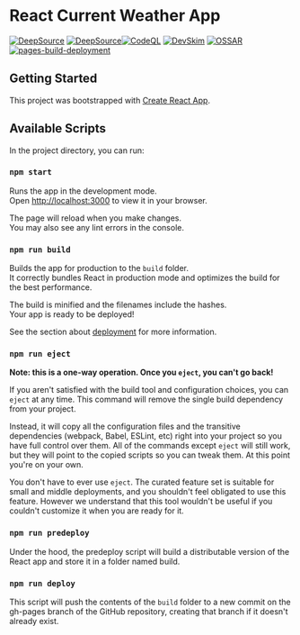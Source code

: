 # React Current Weather App

[![DeepSource](https://deepsource.io/gh/milliorn/Current-Weather.svg/?label=active+issues&show_trend=true&token=RAp_SAPLKibndtEtNkOJyhDt)](https://deepsource.io/gh/milliorn/Current-Weather/?ref=repository-badge)
[![DeepSource](https://deepsource.io/gh/milliorn/Current-Weather.svg/?label=resolved+issues&show_trend=true&token=RAp_SAPLKibndtEtNkOJyhDt)](https://deepsource.io/gh/milliorn/Current-Weather/?ref=repository-badge)[![CodeQL](https://github.com/milliorn/Current-Weather/actions/workflows/codeql.yml/badge.svg)](https://github.com/milliorn/Current-Weather/actions/workflows/codeql.yml)
[![DevSkim](https://github.com/milliorn/Current-Weather/actions/workflows/devskim.yml/badge.svg)](https://github.com/milliorn/Current-Weather/actions/workflows/devskim.yml)
[![OSSAR](https://github.com/milliorn/Current-Weather/actions/workflows/ossar.yml/badge.svg)](https://github.com/milliorn/Current-Weather/actions/workflows/ossar.yml)
[![pages-build-deployment](https://github.com/milliorn/Current-Weather/actions/workflows/pages/pages-build-deployment/badge.svg)](https://github.com/milliorn/Current-Weather/actions/workflows/pages/pages-build-deployment)

## Getting Started

This project was bootstrapped with [Create React App](https://github.com/facebook/create-react-app).

## Available Scripts

In the project directory, you can run:

### `npm start`

Runs the app in the development mode.\
Open [http://localhost:3000](http://localhost:3000) to view it in your browser.

The page will reload when you make changes.\
You may also see any lint errors in the console.

### `npm run build`

Builds the app for production to the `build` folder.\
It correctly bundles React in production mode and optimizes the build for the best performance.

The build is minified and the filenames include the hashes.\
Your app is ready to be deployed!

See the section about [deployment](https://facebook.github.io/create-react-app/docs/deployment) for more information.

### `npm run eject`

**Note: this is a one-way operation. Once you `eject`, you can't go back!**

If you aren't satisfied with the build tool and configuration choices, you can `eject` at any time. This command will remove the single build dependency from your project.

Instead, it will copy all the configuration files and the transitive dependencies (webpack, Babel, ESLint, etc) right into your project so you have full control over them. All of the commands except `eject` will still work, but they will point to the copied scripts so you can tweak them. At this point you're on your own.

You don't have to ever use `eject`. The curated feature set is suitable for small and middle deployments, and you shouldn't feel obligated to use this feature. However we understand that this tool wouldn't be useful if you couldn't customize it when you are ready for it.

### `npm run predeploy`

Under the hood, the predeploy script will build a distributable version of the React app and store it in a folder named build.

### `npm run deploy`

This script will push the contents of the `build` folder to a new commit on the gh-pages branch of the GitHub repository, creating that branch if it doesn't already exist.
